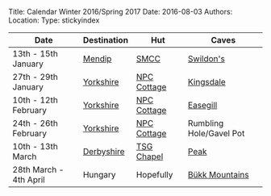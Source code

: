 Title: Calendar Winter 2016/Spring 2017
Date: 2016-08-03
Authors:
Location:
Type: stickyindex

|Date              | Destination                          | Hut                                                                                  | Caves  |
| ---              |  ---                                 | ---                                                                                  |  ---  |
|13th - 15th January | [Mendip](caves?search=Mendip) | [SMCC](https://www.shepton.org.uk/) | [Swildon's](caves?search=Swildon's) |
|27th - 29th January | [Yorkshire](caves?search=Yorkshire) | [NPC Cottage](http://www.northernpennineclub.org.uk/greenclose/greenclose.htm) | [Kingsdale](caves?search=Kingsdale) |
|10th - 12th February | [Yorkshire](caves?search=Yorkshire) | [NPC Cottage](http://www.northernpennineclub.org.uk/greenclose/greenclose.htm) | [Easegill](caves?search=Easegill) |
|24th - 26th February | [Yorkshire](caves?search=Yorkshire) | [NPC Cottage](http://www.northernpennineclub.org.uk/greenclose/greenclose.htm) | Rumbling Hole/Gavel Pot |
|10th - 13th March | [Derbyshire](caves?search=Derbyshire) | [TSG Chapel](http://tsgcaving.co.uk/content/accommodation) | [Peak](caves?search=Peak) |
|28th March - 4th April| Hungary | Hopefully | [Bükk Mountains](https://en.wikipedia.org/wiki/B%C3%BCkk)|
